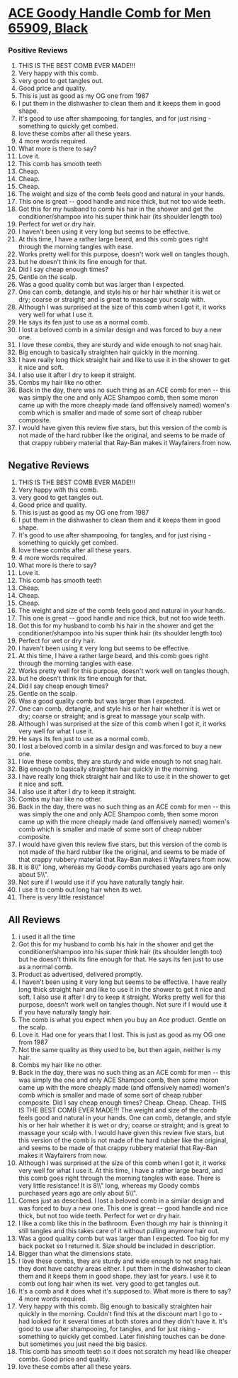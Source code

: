 # [ACE Goody Handle Comb for Men 65909, Black](https://products.checkmycream.com/products/ACE-Goody-Handle-Comb-for-Men-65909-Black.html)

### Positive Reviews

<ol>
      <li>THIS IS THE BEST COMB EVER MADE!!!  </li>
      <li>Very happy with this comb.  </li>
      <li>very good to get tangles out.</li>
      <li>Good price and quality.</li>
      <li>This is just as good as my OG one from 1987</li>
      <li>I put them in the dishwasher to clean them and it keeps them in good shape.</li>
      <li>It&#x27;s good to use after shampooing, for tangles, and for just rising - something to quickly get combed.  </li>
      <li>love these combs after all these years.</li>
      <li>4 more words required.</li>
      <li>What more is there to say?</li>
      <li>Love it.  </li>
      <li>This comb has smooth teeth</li>
      <li>Cheap.</li>
      <li>Cheap.</li>
      <li>Cheap.  </li>
      <li>The weight and size of the comb feels good and natural in your hands.  </li>
      <li>This one is great -- good handle and nice thick, but not too wide teeth.</li>
      <li>Got this for my husband to comb his hair in the shower and get the conditioner/shampoo into his super think hair (its shoulder length too)</li>
      <li>Perfect for wet or dry hair.</li>
      <li>I haven&#x27;t been using it very long but seems to be effective.</li>
      <li>At this time, I have a rather large beard, and this comb goes right through the morning tangles with ease.</li>
      <li>Works pretty well for this purpose, doesn&#x27;t work well on tangles though.</li>
      <li>but he doesn&#x27;t think its fine enough for that.</li>
      <li>Did I say cheap enough times?  </li>
      <li>Gentle on the scalp.</li>
      <li>Was a good quality comb but was larger than I expected.  </li>
      <li>One can comb, detangle, and style his or her hair whether it is wet or dry; coarse or straight; and is great to massage your scalp with.  </li>
      <li>Although I was surprised at the size of this comb when I got it, it works very well for what I use it.</li>
      <li>He says its fen just to use as a normal comb.</li>
      <li>I lost a beloved comb in a similar design and was forced to buy a new one.</li>
      <li>I love these combs, they are sturdy and wide enough to not snag hair.</li>
      <li>Big enough to basically straighten hair quickly in the morning.  </li>
      <li>I have really long thick straight hair and like to use it in the shower to get it nice and soft.</li>
      <li>I also use it after I dry to keep it straight.</li>
      <li>Combs my hair like no other.</li>
      <li>Back in the day, there was no such thing as an ACE comb for men -- this was simply the one and only ACE Shampoo comb, then some moron came up with the more cheaply made (and offensively named) women&#x27;s comb which is smaller and made of some sort of cheap rubber composite.  </li>
      <li>I would have given this review five stars, but this version of the comb is not made of the hard rubber like the original, and seems to be made of that crappy rubbery material that Ray-Ban makes it Wayfairers from now.</li>
</ol>


<h2>Negative Reviews</h2>
<ol>
<li> THIS IS THE BEST COMB EVER MADE!!!  </li>
<li> Very happy with this comb.  </li>
<li> very good to get tangles out.</li>
<li> Good price and quality.</li>
<li> This is just as good as my OG one from 1987</li>
<li> I put them in the dishwasher to clean them and it keeps them in good shape.</li>
<li> It&#x27;s good to use after shampooing, for tangles, and for just rising - something to quickly get combed.  </li>
<li> love these combs after all these years.</li>
<li> 4 more words required.</li>
<li> What more is there to say?</li>
<li> Love it.  </li>
<li> This comb has smooth teeth</li>
<li> Cheap.</li>
<li> Cheap.</li>
<li> Cheap.  </li>
<li> The weight and size of the comb feels good and natural in your hands.  </li>
<li> This one is great -- good handle and nice thick, but not too wide teeth.</li>
<li> Got this for my husband to comb his hair in the shower and get the conditioner/shampoo into his super think hair (its shoulder length too)</li>
<li> Perfect for wet or dry hair.</li>
<li> I haven&#x27;t been using it very long but seems to be effective.</li>
<li> At this time, I have a rather large beard, and this comb goes right through the morning tangles with ease.</li>
<li> Works pretty well for this purpose, doesn&#x27;t work well on tangles though.</li>
<li> but he doesn&#x27;t think its fine enough for that.</li>
<li> Did I say cheap enough times?  </li>
<li> Gentle on the scalp.</li>
<li> Was a good quality comb but was larger than I expected.  </li>
<li> One can comb, detangle, and style his or her hair whether it is wet or dry; coarse or straight; and is great to massage your scalp with.  </li>
<li> Although I was surprised at the size of this comb when I got it, it works very well for what I use it.</li>
<li> He says its fen just to use as a normal comb.</li>
<li> I lost a beloved comb in a similar design and was forced to buy a new one.</li>
<li> I love these combs, they are sturdy and wide enough to not snag hair.</li>
<li> Big enough to basically straighten hair quickly in the morning.  </li>
<li> I have really long thick straight hair and like to use it in the shower to get it nice and soft.</li>
<li> I also use it after I dry to keep it straight.</li>
<li> Combs my hair like no other.</li>
<li> Back in the day, there was no such thing as an ACE comb for men -- this was simply the one and only ACE Shampoo comb, then some moron came up with the more cheaply made (and offensively named) women&#x27;s comb which is smaller and made of some sort of cheap rubber composite.  </li>
<li> I would have given this review five stars, but this version of the comb is not made of the hard rubber like the original, and seems to be made of that crappy rubbery material that Ray-Ban makes it Wayfairers from now.</li>
<li> It is 8\\&quot; long, whereas my Goody combs purchased years ago are only about 5\\&quot;.</li>
<li> Not sure if I would use it if you have naturally tangly hair.</li>
<li> I use it to comb out long hair when its wet.  </li>
<li> There is very little resistance!</li>
</ol>

<h2>All Reviews</h2>

<ol>
    <li> i used it all the time</li>
    <li> Got this for my husband to comb his hair in the shower and get the conditioner/shampoo into his super think hair (its shoulder length too) but he doesn&#x27;t think its fine enough for that. He says its fen just to use as a normal comb.</li>
    <li> Product as advertised, delivered promptly.</li>
    <li> I haven&#x27;t been using it very long but seems to be effective. I have really long thick straight hair and like to use it in the shower to get it nice and soft. I also use it after I dry to keep it straight. Works pretty well for this purpose, doesn&#x27;t work well on tangles though. Not sure if I would use it if you have naturally tangly hair.</li>
    <li> The comb is what you expect when you buy an Ace product. Gentle on the scalp.</li>
    <li> Love it.  Had one for years that I lost. This is just as good as my OG one from 1987</li>
    <li> Not the same quality as they used to be, but then again, neither is my hair.</li>
    <li> Combs my hair like no other.</li>
    <li> Back in the day, there was no such thing as an ACE comb for men -- this was simply the one and only ACE Shampoo comb, then some moron came up with the more cheaply made (and offensively named) women&#x27;s comb which is smaller and made of some sort of cheap rubber composite.  Did I say cheap enough times?  Cheap. Cheap. Cheap.  THIS IS THE BEST COMB EVER MADE!!!  The weight and size of the comb feels good and natural in your hands.  One can comb, detangle, and style his or her hair whether it is wet or dry; coarse or straight; and is great to massage your scalp with.  I would have given this review five stars, but this version of the comb is not made of the hard rubber like the original, and seems to be made of that crappy rubbery material that Ray-Ban makes it Wayfairers from now.</li>
    <li> Although I was surprised at the size of this comb when I got it, it works very well for what I use it. At this time, I have a rather large beard, and this comb goes right through the morning tangles with ease. There is very little resistance! It is 8\\&quot; long, whereas my Goody combs purchased years ago are only about 5\\&quot;.</li>
    <li> Comes just as described. I lost a beloved comb in a similar design and was forced to buy a new one. This one is great -- good handle and nice thick, but not too wide teeth. Perfect for wet or dry hair.</li>
    <li> I like a comb like this in the bathroom. Even though my hair is thinning it still tangles and this takes care of it without pulling anymore hair out.</li>
    <li> Was a good quality comb but was larger than I expected.  Too big for my back pocket so I returned it. Size should be included in description.</li>
    <li> Bigger than what the dimensions state.</li>
    <li> I love these combs, they are sturdy and wide enough to not snag hair. they dont have catchy areas either. I put them in the dishwasher to clean them and it keeps them in good shape. they last for years. I use it to comb out long hair when its wet.  very good to get tangles out.</li>
    <li> It&#x27;s a comb and it does what it&#x27;s supposed to. What more is there to say? 4 more words required.</li>
    <li> Very happy with this comb.  Big enough to basically straighten hair quickly in the morning.  Couldn&#x27;t find this at the discount mart I go to - had looked for it several times at both stores and they didn&#x27;t have it.  It&#x27;s good to use after shampooing, for tangles, and for just rising - something to quickly get combed.  Later finishing touches can be done but sometimes you just need the big basics.</li>
    <li> This comb has smooth teeth so it does not scratch my head like cheaper combs. Good price and quality.</li>
    <li> love these combs after all these years.</li>
</ol>




